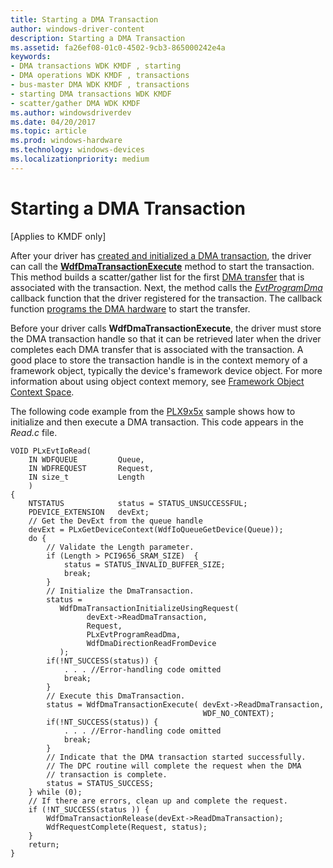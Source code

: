 ```yaml
---
title: Starting a DMA Transaction
author: windows-driver-content
description: Starting a DMA Transaction
ms.assetid: fa26ef08-01c0-4502-9cb3-865000242e4a
keywords:
- DMA transactions WDK KMDF , starting
- DMA operations WDK KMDF , transactions
- bus-master DMA WDK KMDF , transactions
- starting DMA transactions WDK KMDF
- scatter/gather DMA WDK KMDF
ms.author: windowsdriverdev
ms.date: 04/20/2017
ms.topic: article
ms.prod: windows-hardware
ms.technology: windows-devices
ms.localizationpriority: medium
---
```


# Starting a DMA Transaction


\[Applies to KMDF only\]




After your driver has [created and initialized a DMA transaction](creating-and-initializing-a-dma-transaction.md), the driver can call the [**WdfDmaTransactionExecute**](https://msdn.microsoft.com/library/windows/hardware/ff547062) method to start the transaction. This method builds a scatter/gather list for the first [DMA transfer](dma-transactions-and-dma-transfers.md) that is associated with the transaction. Next, the method calls the [*EvtProgramDma*](https://msdn.microsoft.com/library/windows/hardware/ff541816) callback function that the driver registered for the transaction. The callback function [programs the DMA hardware](programming-dma-hardware.md) to start the transfer.

Before your driver calls **WdfDmaTransactionExecute**, the driver must store the DMA transaction handle so that it can be retrieved later when the driver completes each DMA transfer that is associated with the transaction. A good place to store the transaction handle is in the context memory of a framework object, typically the device's framework device object. For more information about using object context memory, see [Framework Object Context Space](framework-object-context-space.md).

The following code example from the [PLX9x5x](http://go.microsoft.com/fwlink/p/?linkid=256157) sample shows how to initialize and then execute a DMA transaction. This code appears in the *Read.c* file.

```
VOID PLxEvtIoRead(
    IN WDFQUEUE         Queue,
    IN WDFREQUEST       Request,
    IN size_t           Length
    )
{
    NTSTATUS            status = STATUS_UNSUCCESSFUL;
    PDEVICE_EXTENSION   devExt;
    // Get the DevExt from the queue handle
    devExt = PLxGetDeviceContext(WdfIoQueueGetDevice(Queue));
    do {
        // Validate the Length parameter.
        if (Length > PCI9656_SRAM_SIZE)  {
            status = STATUS_INVALID_BUFFER_SIZE;
            break;
        }
        // Initialize the DmaTransaction.
        status = 
           WdfDmaTransactionInitializeUsingRequest(
                 devExt->ReadDmaTransaction,
                 Request, 
                 PLxEvtProgramReadDma, 
                 WdfDmaDirectionReadFromDevice 
           );
        if(!NT_SUCCESS(status)) {
            . . . //Error-handling code omitted
            break; 
        }
        // Execute this DmaTransaction.
        status = WdfDmaTransactionExecute( devExt->ReadDmaTransaction, 
                                           WDF_NO_CONTEXT);
        if(!NT_SUCCESS(status)) {
            . . . //Error-handling code omitted
            break; 
        }
        // Indicate that the DMA transaction started successfully.
        // The DPC routine will complete the request when the DMA
        // transaction is complete.
        status = STATUS_SUCCESS;
    } while (0);
    // If there are errors, clean up and complete the request.
    if (!NT_SUCCESS(status )) {
        WdfDmaTransactionRelease(devExt->ReadDmaTransaction); 
        WdfRequestComplete(Request, status);
    }
    return;
}

```

 

 





